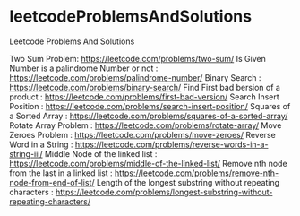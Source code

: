 # leetcodeProblemsAndSolutions
Leetcode Problems And Solutions

Two Sum Problem:   https://leetcode.com/problems/two-sum/
Is Given Number is a palindrome Number or not : https://leetcode.com/problems/palindrome-number/
Binary Search : https://leetcode.com/problems/binary-search/
Find First bad bersion of a product : https://leetcode.com/problems/first-bad-version/
Search Insert Position : https://leetcode.com/problems/search-insert-position/
Squares of a Sorted Array : https://leetcode.com/problems/squares-of-a-sorted-array/
Rotate Array Problem : https://leetcode.com/problems/rotate-array/
Move Zeroes Problem : https://leetcode.com/problems/move-zeroes/
Reverse Word in a String : https://leetcode.com/problems/reverse-words-in-a-string-iii/
Middle Node of the linked list : https://leetcode.com/problems/middle-of-the-linked-list/
Remove nth node from the last in a linked list : https://leetcode.com/problems/remove-nth-node-from-end-of-list/
Length of the longest substring without repeating characters : https://leetcode.com/problems/longest-substring-without-repeating-characters/
